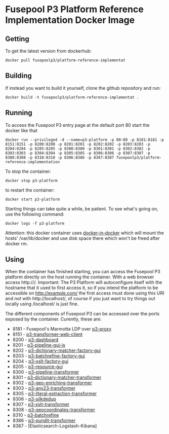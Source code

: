 # Fusepool P3 Platform Reference Implementation Docker Image

## Getting

To get the latest version from dockerhub:

    docker pull fusepoolp3/platform-reference-implementat

## Building

If instead you want to build it yourself, clone the github repository and run:

    docker build -t fusepoolp3/platform-reference-implementat .

## Running

To access the Fusepool P3 entry page at the default port 80 start the docker like that

    docker run --privileged -d --name=p3-platform -p 80:80 -p 8181:8181 -p 8151:8151 -p 8200:8200 -p 8201:8201 -p 8202:8202 -p 8203:8203 -p 8204:8204 -p 8205:8205 -p 8300:8300 -p 8301:8301 -p 8302:8302 -p 8303:8303 -p 8304:8304 -p 8305:8305 -p 8306:8306 -p 8307:8307 -p 8308:8308 -p 8310:8310 -p 8386:8386 -p 8387:8387 fusepoolp3/platform-reference-implementation

To stop the container:

    docker stop p3-platform

to restart the container:

    docker start p3-platform

Starting things can take quite a while, be patient. To see what's going on, use the following command:

    docker logs -f p3-platform

Attention: this docker container uses [docker-in-docker](https://github.com/jpetazzo/dind) which will mount the hosts' 
/var/lib/docker and use disk space there which won't be freed after docker rm.

## Using

When the container has finished starting, you can access the Fusepool P3 
platform directly on the host running the container. With a web browser 
access http://<yourhost>/. Important: The P3 Platform will autoconfigure itself 
with the hostname that it used to first access it, so if you intend the platform
to be accessible on http://example.com/ the first access must done using this URI
and *not* with http://localhost/, of course if you just want to try things out 
locally using /localhost/ is just fine.

The different components of Fusepool P3 
can be accessed over the ports exposed by the container. Curently, these are:

* 8181 - Fusepool's Marmotta LDP over [p3-proxy](https://github.com/fusepoolP3/p3-proxy)
* 8151 - [p3-transformer-web-client](https://github.com/fusepoolP3/p3-transformer-web-client)
* 8200 - [p3-dashboard](https://github.com/fusepoolP3/p3-dashboard)
* 8201 - [p3-pipeline-gui-js](https://github.com/fusepoolP3/p3-pipeline-gui-js)
* 8202 - [p3-dictionary-matcher-factory-gui](https://github.com/fusepoolP3/p3-dictionary-matcher-factory-gui)
* 8203 - [p3-batchrefine-factory-gui](https://github.com/fusepoolP3/p3-batchrefine-factory-gui)
* 8204 - [p3-xslt-factory-gui](https://github.com/fusepoolP3/p3-xslt-factory-gui)
* 8205 - [p3-resource-gui](https://github.com/fusepoolP3/p3-resource-gui)
* 8300 - [p3-pipeline-transformer](https://github.com/fusepoolP3/p3-pipeline-transformer)
* 8301 - [p3-dictionary-matcher-transformer](https://github.com/fusepoolP3/p3-dictionary-matcher-transformer)
* 8302 - [p3-geo-enriching-transformer](https://github.com/fusepoolP3/p3-geo-enriching-transformer)
* 8303 - [p3-any23-transformer](https://github.com/fusepoolP3/p3-any23-transformer)
* 8305 - [p3-literal-extraction-transformer](https://github.com/fusepoolP3/p3-literal-extraction-transformer)
* 8306 - [p3-silkdedup](https://github.com/fusepoolP3/p3-silkdedup)
* 8307 - [p3-xslt-transformer](https://github.com/fusepoolP3/p3-xslt-transformer)
* 8308 - [p3-geocoordinates-transformer](https://github.com/fusepoolP3/p3-geocoordinates-transformer)
* 8310 - [p3-batchrefine](https://github.com/fusepoolP3/p3-batchrefine)
* 8386 - [p3-pundit-transformer](https://github.com/fusepoolP3/punditTransformer)
* 8387 - [Elasticsearch-Logstash-Kibana]
